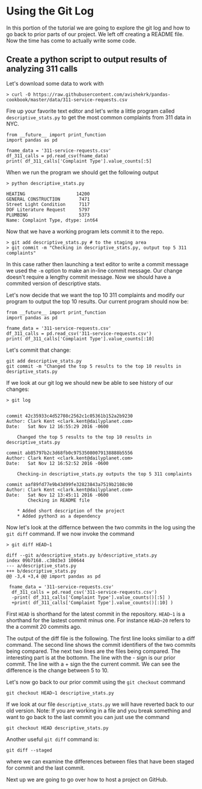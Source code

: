 # Using the Git Log 

In this portion of the tutorial we are going to explore the git log 
and how to go back to prior parts of our project. We left off creating 
a README file. Now the time has come to actually write some code. 

## Create a python script to output results of analyzing 311 calls


Let's download some data to work with
```
> curl -O https://raw.githubusercontent.com/avishekrk/pandas-cookbook/master/data/311-service-requests.csv
```

Fire up your favorite text editor and let's write a little program
called `descriptive_stats.py` to get the most common complaints 
from 311 data in NYC. 

```
from __future__ import print_function
import pandas as pd

fname_data = '311-service-requests.csv'
df_311_calls = pd.read_csv(fname_data)
print( df_311_calls['Complaint Type'].value_counts[:5]
```

When we run the program we should get the following output
```
> python descriptive_stats.py

HEATING                   14200
GENERAL CONSTRUCTION       7471
Street Light Condition     7117
DOF Literature Request     5797
PLUMBING                   5373
Name: Complaint Type, dtype: int64
```
Now that we have a working program lets commit it to the repo.
```
> git add descriptive_stats.py # to the staging area
> git commit -m "Checking in descriptive_stats.py, output top 5 311 complaints"
```
In this case rather then launching a text editor to write a commit message we
used the `-m` option to make an in-line commit message. Our change doesn't
require a lengthy commit message. Now we should have a commited version of descriptive 
stats. 

Let's now decide that we want the top 10 311 complaints and modify our program
to output the top 10 results. Our current program should now be: 
```
from __future__ import print_function
import pandas as pd

fname_data = '311-service-requests.csv'
df_311_calls = pd.read_csv('311-service-requests.csv')
print( df_311_calls['Complaint Type'].value_counts[:10]
```
Let's commit that change:
```
git add descriptive_stats.py 
git commit -m "Changed the top 5 results to the top 10 results in desriptive_stats.py
```
If we look at our git log we should new be able to see history of our changes:
```
> git log 


commit 42c35933c4d52708c2562c1c05361b152a2b9230
Author: Clark Kent <clark.kent@dailyplanet.com>
Date:   Sat Nov 12 16:55:29 2016 -0600

    Changed the top 5 results to the top 10 results in descriptive_stats.py
    
commit ab85797b2c3d68fb0c97535080079138888b5556
Author: Clark Kent <clark.kent@dailyplanet.com>
Date:   Sat Nov 12 16:52:52 2016 -0600
    
    Checking-in descriptive_stats.py outputs the top 5 311 complaints
        
commit aaf89fd77e9b43d99fe32823843a7519b2108c90
Author: Clark Kent <clark.kent@dailyplanet.com>
Date:   Sat Nov 12 13:45:11 2016 -0600 
        Checking in README file

    * Added short description of the project
    * Added python3 as a dependency
```
Now let's look at the differnce between the two commits in the log
using the `git diff` command. 
If we now invoke the command
```
> git diff HEAD~1

diff --git a/descriptive_stats.py b/descriptive_stats.py
index 09b7168..c38d3e3 100644
--- a/descriptive_stats.py
+++ b/descriptive_stats.py
@@ -3,4 +3,4 @@ import pandas as pd

 fname_data = '311-service-requests.csv'
  df_311_calls = pd.read_csv('311-service-requests.csv')
  -print( df_311_calls['Complaint Type'].value_counts()[:5] )
  +print( df_311_calls['Complaint Type'].value_counts()[:10] )
```
First `HEAD` is shorthand for the latest commit in the repository. `HEAD~1` is 
a shorthand for the lastest commit minus one. For instance `HEAD~20` refers to the 
a commit 20 commits ago. 

The output of the diff file is the following. The first line looks similiar
to a diff command. The second line shows the commit identifiers of the two 
commits being compared. The next two lines are the files being compared. 
The interesting part is at the bottomn. The line with the - sign is our 
prior commit. The line with a + sign the the current commit. We can see
the difference is the change between 5 to 10. 

Let's now go back to our prior commit using the `git checkout` command
```
git checkout HEAD~1 descriptive_stats.py
```
If we look at our file `descriptive_stats.py` we will have reverted
back to our old version. Note: If you are working in a file and
you break something and want to go back to the last commit you can just
use the command
```
git checkout HEAD descriptive_stats.py
```

Another useful `git diff` command is: 
```
git diff --staged
```
where we can examine the differences between files that have been staged
for commit and the last commit. 

Next up we are going to go over how to host a project on GitHub. 
